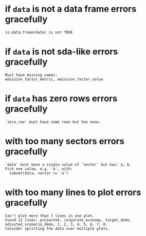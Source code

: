 # if `data` is not a data frame errors gracefully

    is.data.frame(data) is not TRUE

# if `data` is not sda-like errors gracefully

    Must have missing names:
    emission_factor_metric, emission_factor_value

# if `data` has zero rows errors gracefully

    `zero_row` must have some rows but has none.

# with too many sectors errors gracefully

    `data` must have a single value of `sector` but has: a, b.
    Pick one value, e.g. 'a', with:
      subset(data, sector == 'a')

# with too many lines to plot errors gracefully

    Can't plot more than 7 lines in one plot.
    Found 12 lines: projected, corporate_economy, target_demo, adjusted_scenario_demo, 1, 2, 3, 4, 5, 6, 7, 8.
    Consider splitting the data over multiple plots.

